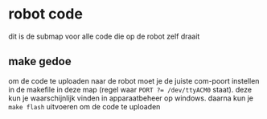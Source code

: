 # robot code

dit is de submap voor alle code die op de robot zelf draait

## make gedoe

om de code te uploaden naar de robot moet je de juiste com-poort instellen in de
makefile in deze map (regel waar `PORT ?= /dev/ttyACM0` staat). deze kun je
waarschijnlijk vinden in apparaatbeheer op windows. daarna kun je `make flash`
uitvoeren om de code te uploaden
